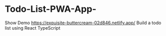 # Todo-List-PWA-App-
 Show Demo https://exquisite-buttercream-02d846.netlify.app/ 
 Build a todo list using React TypeScript
